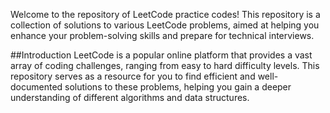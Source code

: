 Welcome to the repository of LeetCode practice codes! This repository is a collection of solutions to various LeetCode problems, aimed at helping you enhance your problem-solving skills and prepare for technical interviews.

##Introduction
LeetCode is a popular online platform that provides a vast array of coding challenges, ranging from easy to hard difficulty levels. This repository serves as a resource for you to find efficient and well-documented solutions to these problems, helping you gain a deeper understanding of different algorithms and data structures.
